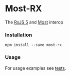 # Most-RX

The [RxJS 5](https://github.com/ReactiveX/RxJS) and [Most](https://github.com/mweststrate/mobservable) interop

### Installation

```
npm install --save most-rx
```

### Usage

For usage examples see [tests](/tests/index.js).